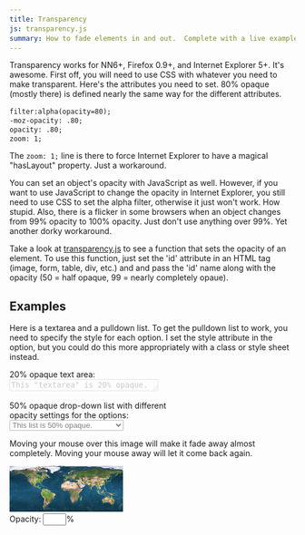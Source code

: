 ```yaml
---
title: Transparency
js: transparency.js
summary: How to fade elements in and out.  Complete with a live example and tips to avoid flickers in the browser.
---
```


Transparency works for NN6+, Firefox 0.9+, and Internet Explorer 5+.  It's awesome.  First off, you will need to use CSS with whatever you need to make transparent.  Here's the attributes you need to set.  80% opaque (mostly there) is defined nearly the same way for the different attributes.

    filter:alpha(opacity=80);
    -moz-opacity: .80;
    opacity: .80;
    zoom: 1;

The `zoom: 1;` line is there to force Internet Explorer to have a magical "hasLayout" property.  Just a workaround.

You can set an object's opacity with JavaScript as well.  However, if you want to use JavaScript to change the opacity in Internet Explorer, you still need to use CSS to set the alpha filter, otherwise it just won't work.  How stupid.  Also, there is a flicker in some browsers when an object changes from 99% opacity to 100% opacity.  Just don't use anything over 99%.  Yet another dorky workaround.

Take a look at [transparency.js](transparency.js) to see a function that sets the opacity of an element.  To use this function, just set the 'id' attribute in an HTML tag (image, form, table, div, etc.) and and pass the 'id' name along with the opacity (50 = half opaque, 99 = nearly completely opaue).


Examples
--------

Here is a textarea and a pulldown list.  To get the pulldown list to work, you need to specify the style for each option.  I set the style attribute in the option, but you could do this more appropriately with a class or style sheet instead.

<form>
    <p>20% opaque text area:<br>
        <textarea style="filter:alpha(opacity=20); -moz-opacity:0.2; opacity:0.2; zoom:1" rows=1 cols=30>This "textarea" is 20% opaque.</textarea>
    </p>
    <p>50% opaque drop-down list with different<br>
opacity settings for the options:<br>
        <select style="filter:alpha(opacity=50); -moz-opacity:0.5; opacity:0.5; zoom:1">
            <option>This list is 50% opaque.</option>
            <option style="filter:alpha(opacity=25); -moz-opacity:0.25; opacity:0.25; zoom:1">Option 2 - 25% opaque</option>
            <option style="filter:alpha(opacity=50); -moz-opacity:0.5; opacity:0.5; zoom:1">Option 3 - 50% opaque</option>
            <option style="filter:alpha(opacity=75); -moz-opacity:0.75; opacity:0.75; zoom:1">Option 4 - 75% opaque</option>
            <option>Option 5 - default opaqueness</option>
        </select>
    </p>
</form>

Moving your mouse over this image will make it fade away almost completely.  Moving your mouse away will let it come back again.

<form name=imgform action="#" method="get">
    <img name="testImage" src="world.gif" id='testImage' style="filter:alpha(opacity=99); -moz-opacity: 0.99; opacity:0.99; zoom:1" onmouseover="SetOpacityStep(11)" onmouseout="SetOpacityStep(99)">
    <br>
    Opacity:  <input type=text value="" name=imgopacity size=2>%
</form>
